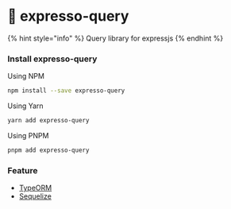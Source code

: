 # 🔗 expresso-query

{% hint style="info" %}
Query library for expressjs
{% endhint %}

### Install expresso-query

Using NPM

```bash
npm install --save expresso-query
```

Using Yarn

```bash
yarn add expresso-query
```

Using PNPM

```bash
pnpm add expresso-query
```

### Feature

* [TypeORM]([typeorm.md](https://expresso.masb0ymas.com/expresso-library/expresso-query))
* [Sequelize]([sequelize.md](https://expresso.masb0ymas.com/expresso-library/expresso-query))
